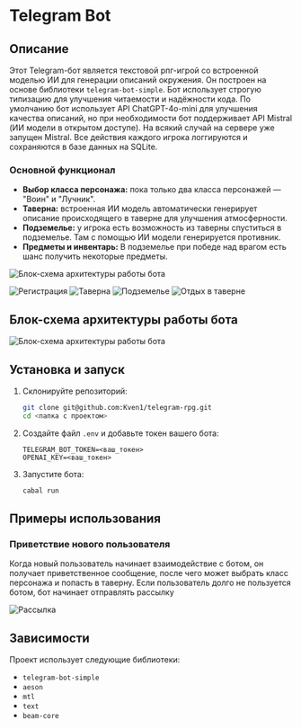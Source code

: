 # Telegram Bot

## Описание

Этот Telegram-бот является текстовой рпг-игрой со встроенной моделью ИИ для генерации описаний окружения. Он построен на основе библиотеки `telegram-bot-simple`. Бот использует строгую типизацию для улучшения читаемости и надёжности кода.
По умолчанию бот использует API ChatGPT-4o-mini для улучшения качества описаний, но при необходимости бот поддерживает API Mistral (ИИ модели в открытом доступе). На всякий случай на сервере уже запущен Mistral.
Все действия каждого игрока логгируются и сохраняются в базе данных на SQLite.

### Основной функционал
- **Выбор класса персонажа:** пока только два класса персонажей — "Воин" и "Лучник".
- **Таверна:** встроенная ИИ модель автоматически генерирует описание происходящего в таверне для улучшения атмосферности.
- **Подземелье:** у игрока есть возможность из таверны спуститься в подземелье. Там с помощью ИИ модели генерируется противник.
- **Предметы и инвентарь:** В подземелье при победе над врагом есть шанс получить некоторые предметы.

![Блок-схема архитектуры работы бота](public/schema.png)

![Регистрация](public/screen1.jpg)
![Таверна](public/screen2.jpg)
![Подземелье](public/screen3.jpg)
![Отдых в таверне](public/screen4.jpg)

## Блок-схема архитектуры работы бота

![Блок-схема архитектуры работы бота](public/architecture.png)

## Установка и запуск

1. Склонируйте репозиторий:
   ```bash
   git clone git@github.com:Kven1/telegram-rpg.git
   cd <папка с проектом>
   ```

2. Создайте файл `.env` и добавьте токен вашего бота:
   ```env
   TELEGRAM_BOT_TOKEN=<ваш_токен>
   OPENAI_KEY=<ваш_токен>
   ```

3. Запустите бота:
   ```bash
   cabal run
   ```

## Примеры использования

### Приветствие нового пользователя
Когда новый пользователь начинает взаимодействие с ботом, он получает приветственное сообщение, после чего может выбрать класс персонажа и попасть в таверну.
Если пользователь долго не пользуется ботом, бот начинает отправлять рассылку

![Рассылка](public/scheduler.png)


## Зависимости

Проект использует следующие библиотеки:
- `telegram-bot-simple`
- `aeson`
- `mtl`
- `text`
- `beam-core`
